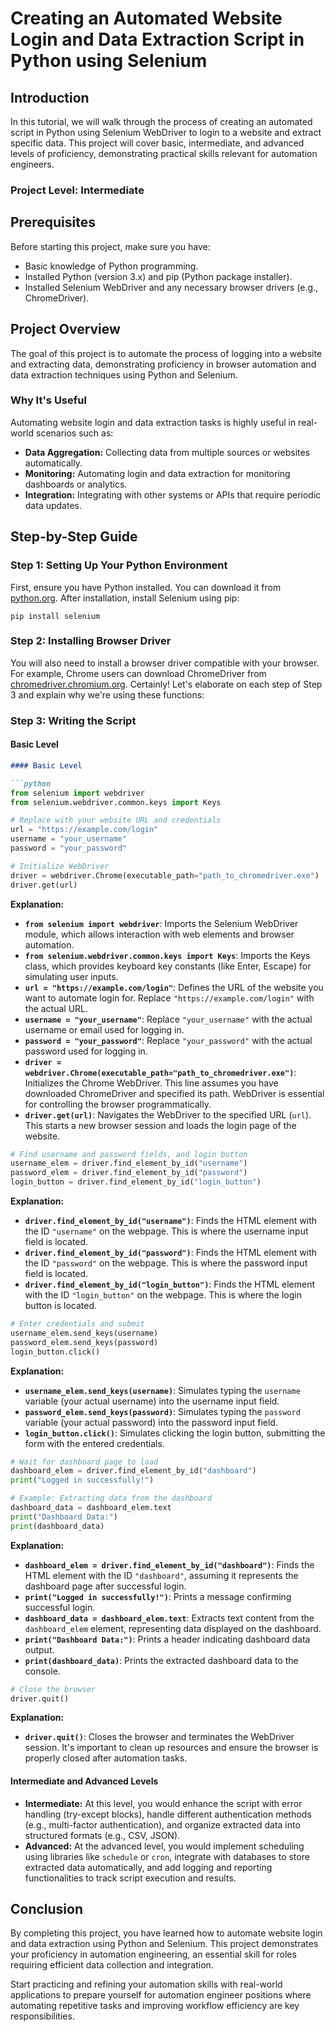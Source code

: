 # Creating an Automated Website Login and Data Extraction Script in Python using Selenium

## Introduction

In this tutorial, we will walk through the process of creating an automated script in Python using Selenium WebDriver to login to a website and extract specific data. This project will cover basic, intermediate, and advanced levels of proficiency, demonstrating practical skills relevant for automation engineers.

### Project Level: Intermediate

## Prerequisites

Before starting this project, make sure you have:

*   Basic knowledge of Python programming.
*   Installed Python (version 3.x) and pip (Python package installer).
*   Installed Selenium WebDriver and any necessary browser drivers (e.g., ChromeDriver).

## Project Overview

The goal of this project is to automate the process of logging into a website and extracting data, demonstrating proficiency in browser automation and data extraction techniques using Python and Selenium.

### Why It's Useful

Automating website login and data extraction tasks is highly useful in real-world scenarios such as:

*   **Data Aggregation:** Collecting data from multiple sources or websites automatically.
*   **Monitoring:** Automating login and data extraction for monitoring dashboards or analytics.
*   **Integration:** Integrating with other systems or APIs that require periodic data updates.

## Step-by-Step Guide

### Step 1: Setting Up Your Python Environment

First, ensure you have Python installed. You can download it from [python.org](https://www.python.org/downloads/). After installation, install Selenium using pip:

```
pip install selenium
```

### Step 2: Installing Browser Driver

You will also need to install a browser driver compatible with your browser. For example, Chrome users can download ChromeDriver from [chromedriver.chromium.org](https://sites.google.com/a/chromium.org/chromedriver/downloads).
Certainly! Let's elaborate on each step of Step 3 and explain why we're using these functions:

### Step 3: Writing the Script

#### Basic Level

```markdown
#### Basic Level

```python
from selenium import webdriver
from selenium.webdriver.common.keys import Keys

# Replace with your website URL and credentials
url = "https://example.com/login"
username = "your_username"
password = "your_password"

# Initialize WebDriver
driver = webdriver.Chrome(executable_path="path_to_chromedriver.exe")
driver.get(url)
```

**Explanation:**
- **`from selenium import webdriver`**: Imports the Selenium WebDriver module, which allows interaction with web elements and browser automation.
- **`from selenium.webdriver.common.keys import Keys`**: Imports the Keys class, which provides keyboard key constants (like Enter, Escape) for simulating user inputs.
- **`url = "https://example.com/login"`**: Defines the URL of the website you want to automate login for. Replace `"https://example.com/login"` with the actual URL.
- **`username = "your_username"`**: Replace `"your_username"` with the actual username or email used for logging in.
- **`password = "your_password"`**: Replace `"your_password"` with the actual password used for logging in.
- **`driver = webdriver.Chrome(executable_path="path_to_chromedriver.exe")`**: Initializes the Chrome WebDriver. This line assumes you have downloaded ChromeDriver and specified its path. WebDriver is essential for controlling the browser programmatically.
- **`driver.get(url)`**: Navigates the WebDriver to the specified URL (`url`). This starts a new browser session and loads the login page of the website.

```python
# Find username and password fields, and login button
username_elem = driver.find_element_by_id("username")
password_elem = driver.find_element_by_id("password")
login_button = driver.find_element_by_id("login_button")
```

**Explanation:**
- **`driver.find_element_by_id("username")`**: Finds the HTML element with the ID `"username"` on the webpage. This is where the username input field is located.
- **`driver.find_element_by_id("password")`**: Finds the HTML element with the ID `"password"` on the webpage. This is where the password input field is located.
- **`driver.find_element_by_id("login_button")`**: Finds the HTML element with the ID `"login_button"` on the webpage. This is where the login button is located.

```python
# Enter credentials and submit
username_elem.send_keys(username)
password_elem.send_keys(password)
login_button.click()
```

**Explanation:**
- **`username_elem.send_keys(username)`**: Simulates typing the `username` variable (your actual username) into the username input field.
- **`password_elem.send_keys(password)`**: Simulates typing the `password` variable (your actual password) into the password input field.
- **`login_button.click()`**: Simulates clicking the login button, submitting the form with the entered credentials.

```python
# Wait for dashboard page to load
dashboard_elem = driver.find_element_by_id("dashboard")
print("Logged in successfully!")

# Example: Extracting data from the dashboard
dashboard_data = dashboard_elem.text
print("Dashboard Data:")
print(dashboard_data)
```

**Explanation:**
- **`dashboard_elem = driver.find_element_by_id("dashboard")`**: Finds the HTML element with the ID `"dashboard"`, assuming it represents the dashboard page after successful login.
- **`print("Logged in successfully!")`**: Prints a message confirming successful login.
- **`dashboard_data = dashboard_elem.text`**: Extracts text content from the `dashboard_elem` element, representing data displayed on the dashboard.
- **`print("Dashboard Data:")`**: Prints a header indicating dashboard data output.
- **`print(dashboard_data)`**: Prints the extracted dashboard data to the console.

```python
# Close the browser
driver.quit()
```

**Explanation:**
- **`driver.quit()`**: Closes the browser and terminates the WebDriver session. It's important to clean up resources and ensure the browser is properly closed after automation tasks.

#### Intermediate and Advanced Levels

- **Intermediate:** At this level, you would enhance the script with error handling (try-except blocks), handle different authentication methods (e.g., multi-factor authentication), and organize extracted data into structured formats (e.g., CSV, JSON).
- **Advanced:** At the advanced level, you would implement scheduling using libraries like `schedule` or `cron`, integrate with databases to store extracted data automatically, and add logging and reporting functionalities to track script execution and results.

## Conclusion

By completing this project, you have learned how to automate website login and data extraction using Python and Selenium. This project demonstrates your proficiency in automation engineering, an essential skill for roles requiring efficient data collection and integration.

Start practicing and refining your automation skills with real-world applications to prepare yourself for automation engineer positions where automating repetitive tasks and improving workflow efficiency are key responsibilities.

